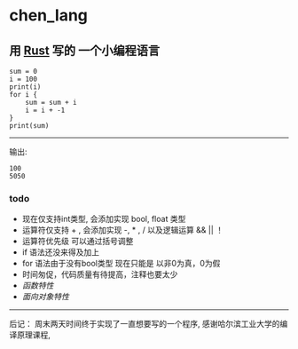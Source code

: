 # chen_lang
## 用 [Rust](https://www.rust-lang.org) 写的 一个小编程语言


```
sum = 0
i = 100
print(i)
for i {
    sum = sum + i
    i = i + -1
}
print(sum)
```
---
输出:
```
100
5050
```

### todo
* 现在仅支持int类型, 会添加实现 bool, float 类型
* 运算符仅支持 + , 会添加实现 -, * , / 以及逻辑运算 && || ！
* 运算符优先级 可以通过括号调整 
* if 语法还没来得及加上
* for 语法由于没有bool类型 现在只能是 以非0为真，0为假
* 时间匆促，代码质量有待提高，注释也要太少
* *函数特性*
* *面向对象特性*


---
后记： 
周末两天时间终于实现了一直想要写的一个程序, 感谢哈尔滨工业大学的编译原理课程,